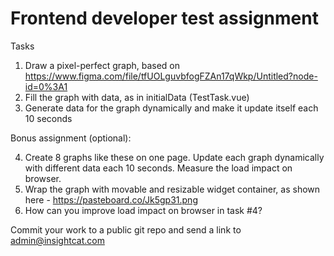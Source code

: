 # Frontend developer test assignment

Tasks

1. Draw a pixel-perfect graph, based on https://www.figma.com/file/tfUOLguvbfogFZAn17qWkp/Untitled?node-id=0%3A1
2. Fill the graph with data, as in initialData (TestTask.vue)
3. Generate data for the graph dynamically and make it update itself each 10 seconds

Bonus assignment (optional):

4. Create 8 graphs like these on one page. Update each graph dynamically with different data each 10 seconds. Measure the load impact on browser.
5. Wrap the graph with movable and resizable widget container, as shown here - https://pasteboard.co/Jk5gp31.png
6. How can you improve load impact on browser in task #4?

Commit your work to a public git repo and send a link to admin@insightcat.com

